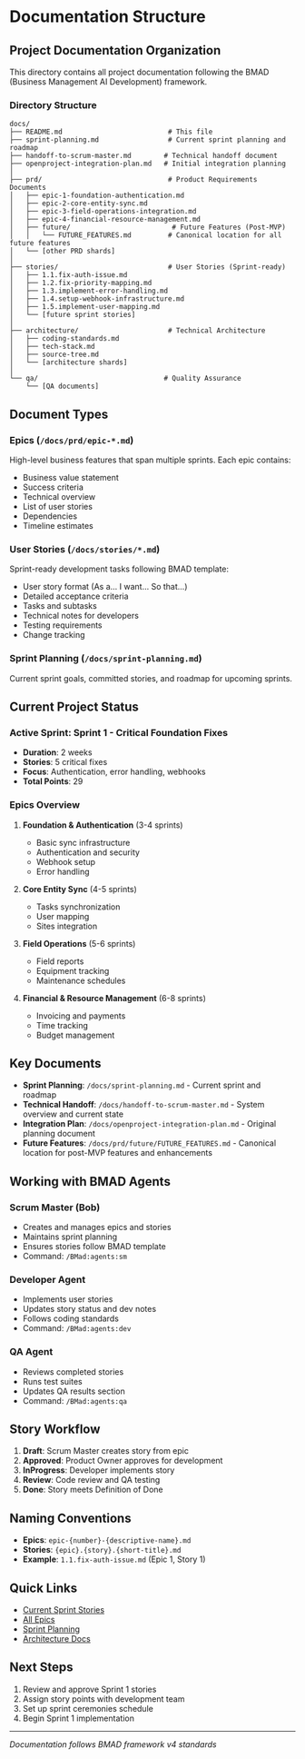# Documentation Structure

## Project Documentation Organization

This directory contains all project documentation following the BMAD (Business Management AI Development) framework.

### Directory Structure

```
docs/
├── README.md                          # This file
├── sprint-planning.md                 # Current sprint planning and roadmap
├── handoff-to-scrum-master.md        # Technical handoff document
├── openproject-integration-plan.md   # Initial integration planning
│
├── prd/                               # Product Requirements Documents
│   ├── epic-1-foundation-authentication.md
│   ├── epic-2-core-entity-sync.md
│   ├── epic-3-field-operations-integration.md
│   ├── epic-4-financial-resource-management.md
│   ├── future/                         # Future Features (Post-MVP)
│   │   └── FUTURE_FEATURES.md         # Canonical location for all future features
│   └── [other PRD shards]
│
├── stories/                           # User Stories (Sprint-ready)
│   ├── 1.1.fix-auth-issue.md
│   ├── 1.2.fix-priority-mapping.md
│   ├── 1.3.implement-error-handling.md
│   ├── 1.4.setup-webhook-infrastructure.md
│   ├── 1.5.implement-user-mapping.md
│   └── [future sprint stories]
│
├── architecture/                      # Technical Architecture
│   ├── coding-standards.md
│   ├── tech-stack.md
│   ├── source-tree.md
│   └── [architecture shards]
│
└── qa/                               # Quality Assurance
    └── [QA documents]
```

## Document Types

### Epics (`/docs/prd/epic-*.md`)
High-level business features that span multiple sprints. Each epic contains:
- Business value statement
- Success criteria
- Technical overview
- List of user stories
- Dependencies
- Timeline estimates

### User Stories (`/docs/stories/*.md`)
Sprint-ready development tasks following BMAD template:
- User story format (As a... I want... So that...)
- Detailed acceptance criteria
- Tasks and subtasks
- Technical notes for developers
- Testing requirements
- Change tracking

### Sprint Planning (`/docs/sprint-planning.md`)
Current sprint goals, committed stories, and roadmap for upcoming sprints.

## Current Project Status

### Active Sprint: Sprint 1 - Critical Foundation Fixes
- **Duration**: 2 weeks
- **Stories**: 5 critical fixes
- **Focus**: Authentication, error handling, webhooks
- **Total Points**: 29

### Epics Overview

1. **Foundation & Authentication** (3-4 sprints)
   - Basic sync infrastructure
   - Authentication and security
   - Webhook setup
   - Error handling

2. **Core Entity Sync** (4-5 sprints)
   - Tasks synchronization
   - User mapping
   - Sites integration

3. **Field Operations** (5-6 sprints)
   - Field reports
   - Equipment tracking
   - Maintenance schedules

4. **Financial & Resource Management** (6-8 sprints)
   - Invoicing and payments
   - Time tracking
   - Budget management

## Key Documents

- **Sprint Planning**: `/docs/sprint-planning.md` - Current sprint and roadmap
- **Technical Handoff**: `/docs/handoff-to-scrum-master.md` - System overview and current state
- **Integration Plan**: `/docs/openproject-integration-plan.md` - Original planning document
- **Future Features**: `/docs/prd/future/FUTURE_FEATURES.md` - Canonical location for post-MVP features and enhancements

## Working with BMAD Agents

### Scrum Master (Bob)
- Creates and manages epics and stories
- Maintains sprint planning
- Ensures stories follow BMAD template
- Command: `/BMad:agents:sm`

### Developer Agent
- Implements user stories
- Updates story status and dev notes
- Follows coding standards
- Command: `/BMad:agents:dev`

### QA Agent
- Reviews completed stories
- Runs test suites
- Updates QA results section
- Command: `/BMad:agents:qa`

## Story Workflow

1. **Draft**: Scrum Master creates story from epic
2. **Approved**: Product Owner approves for development
3. **InProgress**: Developer implements story
4. **Review**: Code review and QA testing
5. **Done**: Story meets Definition of Done

## Naming Conventions

- **Epics**: `epic-{number}-{descriptive-name}.md`
- **Stories**: `{epic}.{story}.{short-title}.md`
- **Example**: `1.1.fix-auth-issue.md` (Epic 1, Story 1)

## Quick Links

- [Current Sprint Stories](/docs/stories/)
- [All Epics](/docs/prd/)
- [Sprint Planning](/docs/sprint-planning.md)
- [Architecture Docs](/docs/architecture/)

## Next Steps

1. Review and approve Sprint 1 stories
2. Assign story points with development team
3. Set up sprint ceremonies schedule
4. Begin Sprint 1 implementation

---

*Documentation follows BMAD framework v4 standards*